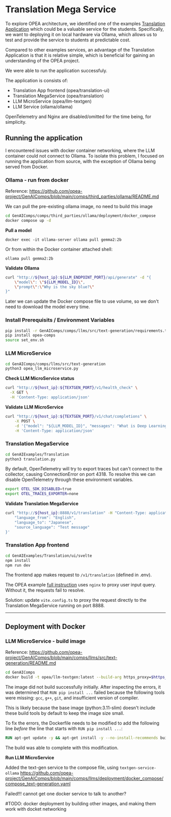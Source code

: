 
# Translation Mega Service

To explore OPEA architecture, we identified one of the examples [Translation Application](https://opea-project.github.io/latest/GenAIExamples/Translation/README.html) which could be a valuable service for the students. Specifically, we want to deploying it on local hardware via Ollama, which allows us to test and provide the service to students at predictable cost.

Compared to other examples services, an advantage of the Translation Application is that it is relative simple, which is beneficial for gaining an understanding of the OPEA project. 

We were able to run the application successfuly.

The application is consists of:
- Translation App frontend (opea/translation-ui)
- Translation MegaService (opea/translation)
- LLM MicroService (opea/llm-textgen)
- LLM Service (ollama/ollama)

OpenTelemetry and Nginx are disabled/omitted for the time being, for simplicity.


## Running the application

I encountered issues with docker container networking, where the LLM container could not connect to Ollama. 
To isolate this problem, I focused on running the application from source, with the exception of Ollama being served from Docker.


### Ollama - run from docker

Reference: https://github.com/opea-project/GenAIComps/blob/main/comps/third_parties/ollama/README.md

We can pull the pre-existing ollama image, no need to build this image

```sh
cd GenAIComps/comps/third_parties/ollama/deployment/docker_compose
docker compose up -d
```

**Pull a model**
```
docker exec -it ollama-server ollama pull gemma2:2b
```
Or from within the Docker container attached shell:
```
ollama pull gemma2:2b
```


**Validate Ollama**
```sh
curl "http://${host_ip}:${LLM_ENDPOINT_PORT}/api/generate" -d "{
    \"model\": \"${LLM_MODEL_ID}\", 
    \"prompt\":\"Why is the sky blue?\"
}"
```

Later we can update the Docker compose file to use volume, so we don't need to download the model every time.



### Install Prerequisits / Environment Variables 

```sh
pip install -r GenAIComps/comps/llms/src/text-generation/requirements.txt
pip install opea-comps
source set_env.sh
```


### LLM MicroService

```sh
cd GenAIComps/comps/llms/src/text-generation
python3 opea_llm_microservice.py
```


**Check LLM MicroService status**

```sh
curl "http://${host_ip}:${TEXTGEN_PORT}/v1/health_check" \
  -X GET \
  -H 'Content-Type: application/json'
```


**Validate LLM MicroService**

```sh
curl "http://${host_ip}:${TEXTGEN_PORT}/v1/chat/completions" \
    -X POST \
    -d '{"model": "${LLM_MODEL_ID}", "messages": "What is Deep Learning?", "max_tokens":17}' \
    -H 'Content-Type: application/json'
```


### Translation MegaService

```sh
cd GenAIExamples/Translation
python3 translation.py
```

By default, OpenTelemetry will try to export traces but can't connect to the collector, causing ConnectionError on port 4318. 
To resolve this we can disable OpenTelemetry through these environment variables.

```sh
export OTEL_SDK_DISABLED=true
export OTEL_TRACES_EXPORTER=none
```


**Validate Translation MegaService**

```sh
curl "http://${host_ip}:8888/v1/translation" -H "Content-Type: application/json" -d '{
    "language_from": "English",
    "language_to": "Japanese", 
    "source_language": "Test message"
}'
```


### Translation App frontend

```sh
cd GenAIExamples/Translation/ui/svelte 
npm install
npm run dev
```


The frontend app makes request to `/v1/translation` (defined in .env). 

The OPEA example [full instruction](https://opea-project.github.io/latest/GenAIExamples/Translation/docker_compose/intel/cpu/xeon/README.html) uses `nginx` to proxy user input query. Without it, the requests fail to resolve.

Solution: update `vite.config.ts` to proxy the request directly to the Translation MegaService running on port 8888.



----


## Deployment with Docker


### LLM MicroService - build image

Reference: https://github.com/opea-project/GenAIComps/blob/main/comps/llms/src/text-generation/README.md

```sh
cd GenAIComps
docker build -t opea/llm-textgen:latest --build-arg https_proxy=$https_proxy --build-arg http_proxy=$http_proxy -f comps/llms/src/text-generation/Dockerfile .
```

The image did not build successfully initially. After inspecting the errors, it was determined that `RUN pip install ...` failed because the following tools were missing:
`gcc`, `g++`, `git`, and insufficient version of compiler.

This is likely because the base image (python:3.11-slim) doesn't include these build tools by default to keep the image size small.


To fix the errors, the Dockerfile needs to be modified to add the following line _before_ the line that starts with `RUN pip install ...`:


```dockerfile
RUN apt-get update -y && apt-get install -y --no-install-recommends build-essential cmake git
```

The build was able to complete with this modification.


**Run LLM MicroService**

Added the text-gen service to the compose file, using `textgen-service-ollama`
https://github.com/opea-project/GenAIComps/blob/main/comps/llms/deployment/docker_compose/compose_text-generation.yaml


Failed!!! cannot get one docker service to talk to another?



#TODO: docker deployment by building other images, and making them work with docket networking


